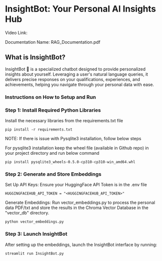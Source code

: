 # InsightBot: Your Personal AI Insights Hub

Video Link: 

Documentation Name: RAG_Documentation.pdf

## What is InsightBot?
InsightBot 🤖 is a specialized chatbot designed to provide personalized insights about yourself. Leveraging a user's natural language queries, it delivers precise responses on your qualifications, experiences, and achievements, helping you navigate through your personal data with ease.

### Instructions on How to Setup and Run
### Step 1: Install Required Python Libraries
Install the necessary libraries from the requirements.txt file
```
pip install -r requirements.txt
```

NOTE: If there is issue with Pysqlite3 installation, follow below steps

For pysqlite3 installation keep the wheel file (available in Github repo) in your project directory and run below command
```
pip install pysqlite3_wheels-0.5.0-cp310-cp310-win_amd64.whl
```
### Step 2: Generate and Store Embeddings

Set Up API Keys: Ensure your HuggingFace API Token is in the .env file
```
HUGGINGFACEHUB_API_TOKEN = "<HUGGINGFACEHUB_API_TOKEN>"
```
Generate Embeddings: Run vector_embeddings.py to process the personal data PDF/txt and store the results in the Chroma Vector Database in the "vector_db" directory.
```
python vector_embeddings.py
```
### Step 3: Launch InsightBot
After setting up the embeddings, launch the InsightBot interface by running:
```
streamlit run InsightBot.py
```
